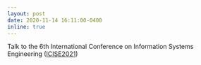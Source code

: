 ```yaml
---
layout: post
date: 2020-11-14 16:11:00-0400
inline: true
---
```


Talk to the 6th International Conference on Information Systems Engineering ([ICISE2021](http://www.icise.org/))